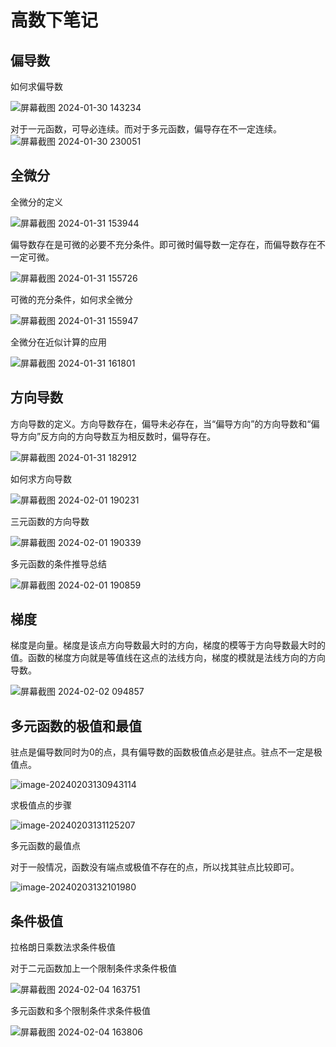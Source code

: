 # 高数下笔记



## 偏导数

如何求偏导数

![屏幕截图 2024-01-30 143234](https://fasfish.oss-cn-guangzhou.aliyuncs.com/typora_img/%E5%B1%8F%E5%B9%95%E6%88%AA%E5%9B%BE%202024-01-30%20143234.png)



对于一元函数，可导必连续。而对于多元函数，偏导存在不一定连续。![屏幕截图 2024-01-30 230051](https://fasfish.oss-cn-guangzhou.aliyuncs.com/typora_img/%E5%B1%8F%E5%B9%95%E6%88%AA%E5%9B%BE%202024-01-30%20230051.png)



## 全微分

全微分的定义

![屏幕截图 2024-01-31 153944](https://fasfish.oss-cn-guangzhou.aliyuncs.com/typora_img/%E5%B1%8F%E5%B9%95%E6%88%AA%E5%9B%BE%202024-01-31%20153944.png)



偏导数存在是可微的必要不充分条件。即可微时偏导数一定存在，而偏导数存在不一定可微。

![屏幕截图 2024-01-31 155726](https://fasfish.oss-cn-guangzhou.aliyuncs.com/typora_img/%E5%B1%8F%E5%B9%95%E6%88%AA%E5%9B%BE%202024-01-31%20155726.png)



可微的充分条件，如何求全微分

![屏幕截图 2024-01-31 155947](https://fasfish.oss-cn-guangzhou.aliyuncs.com/typora_img/%E5%B1%8F%E5%B9%95%E6%88%AA%E5%9B%BE%202024-01-31%20155947.png)



全微分在近似计算的应用

![屏幕截图 2024-01-31 161801](https://fasfish.oss-cn-guangzhou.aliyuncs.com/typora_img/%E5%B1%8F%E5%B9%95%E6%88%AA%E5%9B%BE%202024-01-31%20161801.png)



## 方向导数

方向导数的定义。方向导数存在，偏导未必存在，当“偏导方向”的方向导数和“偏导方向”反方向的方向导数互为相反数时，偏导存在。

![屏幕截图 2024-01-31 182912](https://fasfish.oss-cn-guangzhou.aliyuncs.com/typora_img/%E5%B1%8F%E5%B9%95%E6%88%AA%E5%9B%BE%202024-01-31%20182912.png)



如何求方向导数

![屏幕截图 2024-02-01 190231](https://fasfish.oss-cn-guangzhou.aliyuncs.com/typora_img/%E5%B1%8F%E5%B9%95%E6%88%AA%E5%9B%BE%202024-02-01%20190231.png)



三元函数的方向导数

![屏幕截图 2024-02-01 190339](https://fasfish.oss-cn-guangzhou.aliyuncs.com/typora_img/%E5%B1%8F%E5%B9%95%E6%88%AA%E5%9B%BE%202024-02-01%20190339.png)



多元函数的条件推导总结

![屏幕截图 2024-02-01 190859](https://fasfish.oss-cn-guangzhou.aliyuncs.com/typora_img/%E5%B1%8F%E5%B9%95%E6%88%AA%E5%9B%BE%202024-02-01%20190859.png)



## 梯度

梯度是向量。梯度是该点方向导数最大时的方向，梯度的模等于方向导数最大时的值。函数的梯度方向就是等值线在这点的法线方向，梯度的模就是法线方向的方向导数。

![屏幕截图 2024-02-02 094857](https://fasfish.oss-cn-guangzhou.aliyuncs.com/typora_img/%E5%B1%8F%E5%B9%95%E6%88%AA%E5%9B%BE%202024-02-02%20094857.png)



## 多元函数的极值和最值

驻点是偏导数同时为0的点，具有偏导数的函数极值点必是驻点。驻点不一定是极值点。

![image-20240203130943114](https://fasfish.oss-cn-guangzhou.aliyuncs.com/typora_img/image-20240203130943114.png)



求极值点的步骤

![image-20240203131125207](https://fasfish.oss-cn-guangzhou.aliyuncs.com/typora_img/image-20240203131125207.png)



多元函数的最值点

对于一般情况，函数没有端点或极值不存在的点，所以找其驻点比较即可。

![image-20240203132101980](https://fasfish.oss-cn-guangzhou.aliyuncs.com/typora_img/image-20240203132101980.png)



## 条件极值

拉格朗日乘数法求条件极值

对于二元函数加上一个限制条件求条件极值

![屏幕截图 2024-02-04 163751](https://fasfish.oss-cn-guangzhou.aliyuncs.com/typora_img/%E5%B1%8F%E5%B9%95%E6%88%AA%E5%9B%BE%202024-02-04%20163751.png)



多元函数和多个限制条件求条件极值

![屏幕截图 2024-02-04 163806](https://fasfish.oss-cn-guangzhou.aliyuncs.com/typora_img/%E5%B1%8F%E5%B9%95%E6%88%AA%E5%9B%BE%202024-02-04%20163806.png)
